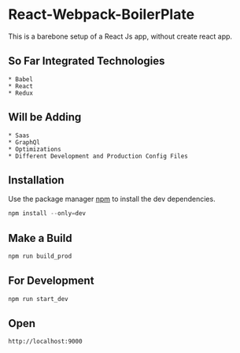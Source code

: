# React-Webpack-BoilerPlate
This is a barebone setup of a React Js app, without create react app.

## So Far Integrated Technologies
```
* Babel 
* React 
* Redux 
```

## Will be Adding
```
* Saas
* GraphQl
* Optimizations
* Different Development and Production Config Files
```

## Installation

Use the package manager [npm](https://www.npmjs.com/) to install the dev dependencies.

```js
npm install --only=dev
```

## Make a Build

```bash
npm run build_prod
```


## For Development

```bash
npm run start_dev
```

## Open
```
http://localhost:9000
